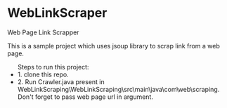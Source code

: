 # WebLinkScraper
Web Page Link Scrapper

This is a sample project which uses jsoup library to scrap link from a web page.

<ul>
Steps to run this project:
<li>
1. clone this repo.
</li>
<li>
2. Run Crawler.java present in WebLinkScraping\WebLinkScraping\src\main\java\com\web\scraping.
   Don't forget to pass web page url in argument.
</li>
</ul>
